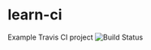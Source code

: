 # learn-ci
Example Travis CI project
![Build Status](https://travis-ci.org/digplan/learn-ci.svg?branch=master "")

